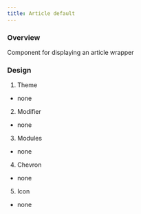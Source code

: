 ```yaml
---
title: Article default
---
```


### Overview
  Component for displaying an article wrapper
### Design
1. Theme
 * none
2. Modifier
 * none
3. Modules
 * none
4. Chevron
 * none
5. Icon
 * none
